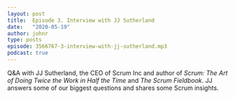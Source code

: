 ```yaml
---
layout: post
title:  Episode 3. Interview with JJ Sutherland
date:   "2020-05-19"
author: johnr
type: posts
episode: 3566767-3-interview-with-jj-sutherland.mp3
podcast: true
---
```


Q&A with JJ Sutherland, the CEO of Scrum Inc and author of _Scrum: The Art of Doing Twice the Work in Half the Time_ and _The Scrum Fieldbook_. JJ answers some of our biggest questions and shares some Scrum insights.
